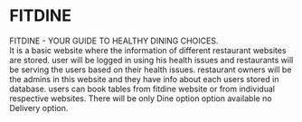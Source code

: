 # FITDINE
FITDINE - YOUR GUIDE TO HEALTHY DINING CHOICES.  
It is a basic website where the information of different restaurant websites are stored. user will be logged in using his health issues and restaurants will be serving the users based on their health issues.
restaurant owners will be the admins in this website and they have info about each users stored in database.
users can book tables from fitdine website or from individual respective websites.
There will be only Dine option option available no Delivery option.
